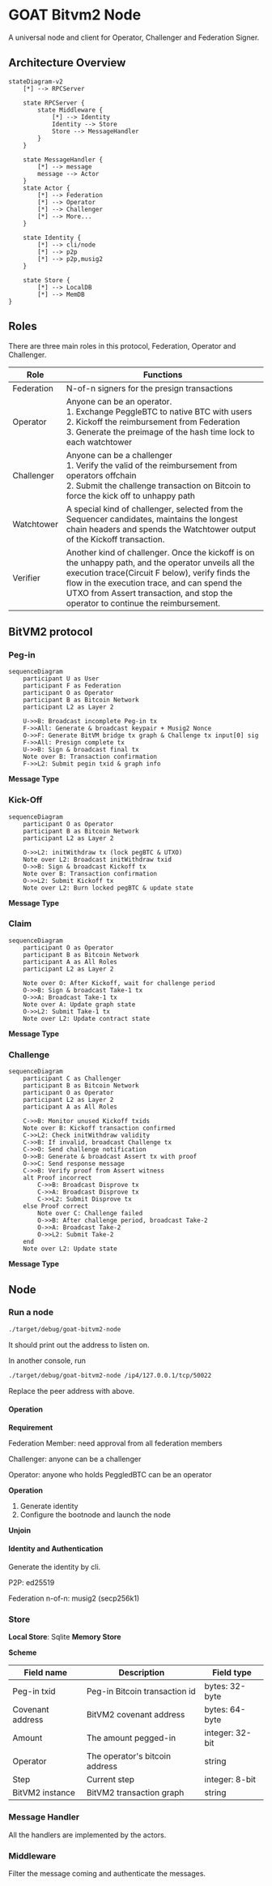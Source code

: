 # GOAT Bitvm2 Node
A universal node and client for Operator, Challenger and Federation Signer.

## Architecture Overview

```mermaid
stateDiagram-v2
    [*] --> RPCServer 

    state RPCServer {
        state Middleware {
            [*] --> Identity 
            Identity --> Store
            Store --> MessageHandler
        }
    }
       
    state MessageHandler {
        [*] --> message 
        message --> Actor 
    }
    state Actor {
        [*] --> Federation 
        [*] --> Operator 
        [*] --> Challenger
        [*] --> More... 
    }
    
    state Identity {
        [*] --> cli/node
        [*] --> p2p
        [*] --> p2p,musig2
    }

    state Store {
        [*] --> LocalDB 
        [*] --> MemDB 
}
```

## Roles

There are three main roles in this protocol, Federation, Operator and Challenger.

| Role   | Functions                                                                                                                                                                                                                                                                                  |
|--------|--------------------------------------------------------------------------------------------------------------------------------------------------------------------------------------------------------------------------------------------------------------------------------------------|
| Federation | N-of-n signers for the presign transactions                                                                                                                                                                                                                                                |
| Operator | Anyone can be an operator. <br>1. Exchange PeggleBTC to native BTC with users <br>2. Kickoff the reimbursement from Federation <br> 3. Generate the preimage of the hash time lock to each watchtower                                                                                      |
| Challenger | Anyone can be a challenger <br>1. Verify the valid of the reimbursement from operators offchain <br>2. Submit the challenge transaction on Bitcoin to force the kick off to unhappy path                                                                                                   
| Watchtower | A special kind of challenger, selected from the Sequencer candidates, maintains the longest chain headers and spends the Watchtower output of the Kickoff transaction.                                                                                                                     
| Verifier | Another kind of challenger. Once the kickoff is on the unhappy path, and the operator unveils all the execution trace(Circuit F below), verify finds the flow in the execution trace, and can spend the UTXO from Assert transaction, and stop the operator to continue the reimbursement. 

## BitVM2 protocol

### Peg-in
<!-- https://mermaid.js.org/syntax/stateDiagram.html#state-diagrams -->
```mermaid
sequenceDiagram
    participant U as User
    participant F as Federation
    participant O as Operator
    participant B as Bitcoin Network
    participant L2 as Layer 2

    U->>B: Broadcast incomplete Peg-in tx
    F->>All: Generate & broadcast keypair + Musig2 Nonce
    O->>F: Generate BitVM bridge tx graph & Challenge tx input[0] sig
    F->>All: Presign complete tx
    U->>B: Sign & broadcast final tx
    Note over B: Transaction confirmation
    F->>L2: Submit pegin txid & graph info
```

**Message Type**

### Kick-Off

```mermaid
sequenceDiagram
    participant O as Operator
    participant B as Bitcoin Network
    participant L2 as Layer 2

    O->>L2: initWithdraw tx (lock pegBTC & UTXO)
    Note over L2: Broadcast initWithdraw txid
    O->>B: Sign & broadcast Kickoff tx
    Note over B: Transaction confirmation
    O->>L2: Submit Kickoff tx
    Note over L2: Burn locked pegBTC & update state
```

**Message Type**

### Claim
```mermaid
sequenceDiagram
    participant O as Operator
    participant B as Bitcoin Network
    participant A as All Roles
    participant L2 as Layer 2

    Note over O: After Kickoff, wait for challenge period
    O->>B: Sign & broadcast Take-1 tx
    O->>A: Broadcast Take-1 tx
    Note over A: Update graph state
    O->>L2: Submit Take-1 tx
    Note over L2: Update contract state
```

**Message Type**

### Challenge

```mermaid
sequenceDiagram
    participant C as Challenger
    participant B as Bitcoin Network
    participant O as Operator
    participant L2 as Layer 2
    participant A as All Roles

    C->>B: Monitor unused Kickoff txids
    Note over B: Kickoff transaction confirmed
    C->>L2: Check initWithdraw validity
    C->>B: If invalid, broadcast Challenge tx
    C->>O: Send challenge notification
    O->>B: Generate & broadcast Assert tx with proof
    O->>C: Send response message
    C->>B: Verify proof from Assert witness
    alt Proof incorrect
        C->>B: Broadcast Disprove tx
        C->>A: Broadcast Disprove tx
        C->>L2: Submit Disprove tx
    else Proof correct
        Note over C: Challenge failed
        O->>B: After challenge period, broadcast Take-2
        O->>A: Broadcast Take-2
        O->>L2: Submit Take-2
    end
    Note over L2: Update state
```

**Message Type**

## Node 

### Run a node

```bash
./target/debug/goat-bitvm2-node
```
It should print out the address to listen on.

In another console, run 
```bash
./target/debug/goat-bitvm2-node /ip4/127.0.0.1/tcp/50022
```
Replace the peer address with above.

#### Operation
**Requirement** 

Federation Member: need approval from all federation members

Challenger: anyone can be a challenger

Operator: anyone who holds PeggledBTC can be an operator 

**Operation**

1. Generate identity
2. Configure the bootnode and launch the node

**Unjoin**

#### Identity and Authentication

Generate the identity by cli.

P2P: ed25519

Federation n-of-n: musig2 (secp256k1)  

### Store

**Local Store**: Sqlite
**Memory Store**

**Scheme**

| Field name       | Description                   | Field type      |
|------------------|-------------------------------|-----------------| 
| Peg-in txid      | Peg-in Bitcoin transaction id | bytes: 32-byte  |
| Covenant address | BitVM2 covenant address       | bytes: 64-byte  |
| Amount           | The amount pegged-in          | integer: 32-bit | 
| Operator         | The operator's bitcoin address | string          | 
| Step             | Current step                  | integer: 8-bit  | 
| BitVM2 instance  | BitVM2 transaction graph      | string          | 


### Message Handler

All the handlers are implemented by the actors.

### Middleware

Filter the message coming and authenticate the messages. 
